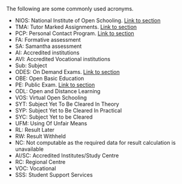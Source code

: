 The following are some commonly used acronyms.

- NIOS: National Institute of Open Schooling. [Link to section](/wiki/About#about-nios)
- TMA: Tutor Marked Assignments. [Link to section](/wiki/Exams-Assignments#practical-exams)
- PCP: Personal Contact Program. [Link to section](/wiki/Exams-Assignments#pcp-personal-contact-programme)
- FA: Formative assessment  
- SA: Samantha assessment
- AI: Accredited institutions
- AVI: Accredited Vocational institutions 
- Sub: Subject
- ODES: On Demand Exams. [Link to section](/wiki/Exams-Assignments#pcp-personal-contact-programme)
- OBE: Open Basic Education
- PE: Public Exam. [Link to section](/wiki/Exams-Assignments#pcp-personal-contact-programme)
- ODL: Open and Distance Learning
- VOS: Virtual Open Schooling
- SYT: Subject Yet To Be Cleared In Theory
- SYP: Subject Yet to Be Cleared In Practical 
- SYC: Subject Yet to be Cleared
- UFM: Using Of Unfair Means 
- RL: Result Later
-  RW: Result Withheld
- NC: Not computable as the required data for result calculation is unavailable
- AI/SC: Accredited Institutes/Study Centre
- RC: Regional Centre
- VOC: Vocational
- SSS: Student Support Services

  


  
